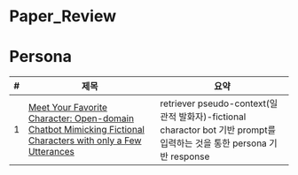 # Paper_Review

# Persona

|**#**|**제목**|**요약**|
|------|---|------|
|1|[Meet Your Favorite Character: Open-domain Chatbot Mimicking Fictional Characters with only a Few Utterances](./2022/naacl/type=persona/Meet%20Your%20Favorite%20Character:%20Open-domain%20Chatbot%20Mimicking%20Fictional%20Characters%20with%20only%20a%20Few%20Utterances.md)|retriever pseudo-context(일관적 발화자)-fictional charactor bot 기반 prompt를 입력하는 것을 통한 persona 기반 response|